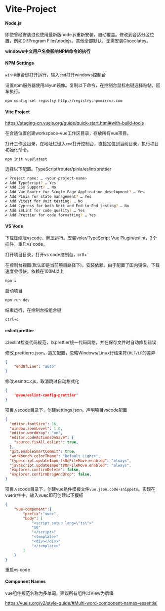 # Vite-Project

#### Node.js

即使曾经安装过也使用最新版node.js重新安装，自动覆盖。修改到合适分区位置，例如D:\Program Files\nodejs。其他全部默认，无需安装Chocolatey。

**windows中文用户名会影响NPM命令的执行**

#### NPM Settings

`win+R`组合键打开运行，输入`cmd`打开windows控制台

设置npm服务器使用aliyun镜像。复制以下命令，在控制台鼠标右键选择粘帖，回车执行。

```sh
npm config set registry http://registry.npmmirror.com
```

#### Vite Project

https://staging-cn.vuejs.org/guide/quick-start.html#with-build-tools

在合适位置创建workspace-vue工作区目录，存放所有vue项目。

打开工作区目录，在地址栏键入`cmd`打开控制台，直接定位到当前目录，执行项目初始化命令。

```shell
npm init vue@latest
```

选择以下配置。TypeScript/router/pinia/eslint/prettier

```sh
✔ Project name: … <your-project-name>
✔ Add TypeScript? … Yes
✔ Add JSX Support? … No
✔ Add Vue Router for Single Page Application development? … Yes
✔ Add Pinia for state management? … Yes
✔ Add Vitest for Unit testing? … No
✔ Add Cypress for both Unit and End-to-End testing? … No
✔ Add ESLint for code quality? … Yes
✔ Add Prettier for code formatting? … Yes
```

#### VS Vode

下载压缩版vscode，解压运行。安装volar/TypeScript Vue Plugin/eslint，3个插件，重启vs code。

打开项目目录，打开vs code控制台，crtl+`

在控制台视图(默认即是当前项目路径下)，安装依赖。由于配置了国内镜像，下载速度会很快。依赖在100M以上

```sh
npm i
```

启动项目

```sh
npm run dev
```

结束运行，在控制台按组合键

```sh
ctrl+c
```

#### eslint/prettier

以eslint检查代码规范，以prettier统一代码风格，并在保存文件时自动修复错误

修改.prettierrc.json。追加配置，忽略Windows/Linux行结束符`CRLF/LF`的差异

```json
{
    "endOfLine": "auto"
}
```

修改.esintrc.cjs，取消跳过自动格式化

```json
{
    '@vue/eslint-config-prettier'
}
```

项目.vscode目录下，创建settings.json。声明项目vscode配置

```json
{
  "editor.fontSize": 16,
  "window.zoomLevel": 1.0,
  "editor.wordWrap": "on", 
  "editor.codeActionsOnSave": {
    "source.fixAll.eslint": true,
  },
  "git.enableSmartCommit": true,
  "workbench.colorTheme": "Default Light+",
  "typescript.updateImportsOnFileMove.enabled": "always",
  "javascript.updateImportsOnFileMove.enabled": "always",
  "explorer.confirmDelete": false,
  "explorer.confirmDragAndDrop": false,
}
```

项目.vscode目录下，创建vue组件模板文件`vue.json.code-snippets`。实现在vue文件中，输入vuec即可创建以下模板

```json
{
    "vue-component":{
        "prefix":"vuec",
        "body": [
            "<script setup lang=\"ts\">"
            "$0"
            "</script>"
            "<template>"
            "<div></div>"
            "</template>"
        ]
    }
}
```

重启vs code

#### Component Names

vue组件规范名称为多单词，建议所有组件以View为后缀

https://vuejs.org/v2/style-guide/#Multi-word-component-names-essential